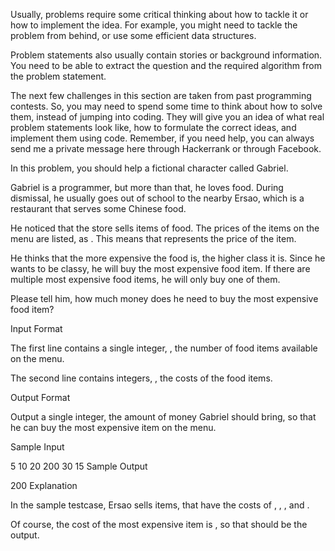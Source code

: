 Usually, problems require some critical thinking about how to tackle it or how to implement the idea. For example, you might need to tackle the problem from behind, or use some efficient data structures.

Problem statements also usually contain stories or background information. You need to be able to extract the question and the required algorithm from the problem statement.

The next few challenges in this section are taken from past programming contests. So, you may need to spend some time to think about how to solve them, instead of jumping into coding. They will give you an idea of what real problem statements look like, how to formulate the correct ideas, and implement them using code. Remember, if you need help, you can always send me a private message here through Hackerrank or through Facebook.

In this problem, you should help a fictional character called Gabriel.

Gabriel is a programmer, but more than that, he loves food. During dismissal, he usually goes out of school to the nearby Ersao, which is a restaurant that serves some Chinese food.

He noticed that the store sells  items of food. The prices of the items on the menu are listed, as . This means that  represents the price of the  item.

He thinks that the more expensive the food is, the higher class it is. Since he wants to be classy, he will buy the most expensive food item. If there are multiple most expensive food items, he will only buy one of them.

Please tell him, how much money does he need to buy the most expensive food item?

Input Format

The first line contains a single integer,  , the number of food items available on the menu.

The second line contains  integers,  , the costs of the food items.

Output Format

Output a single integer, the amount of money Gabriel should bring, so that he can buy the most expensive item on the menu.

Sample Input

5
10 20 200 30 15
Sample Output

200
Explanation

In the sample testcase, Ersao sells  items, that have the costs of , , ,  and .

Of course, the cost of the most expensive item is , so that should be the output.
